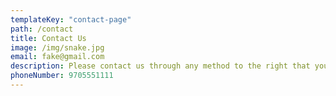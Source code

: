 ```yaml
---
templateKey: "contact-page"
path: /contact
title: Contact Us
image: /img/snake.jpg
email: fake@gmail.com
description: Please contact us through any method to the right that you prefer or via the form below
phoneNumber: 9705551111
---
```

